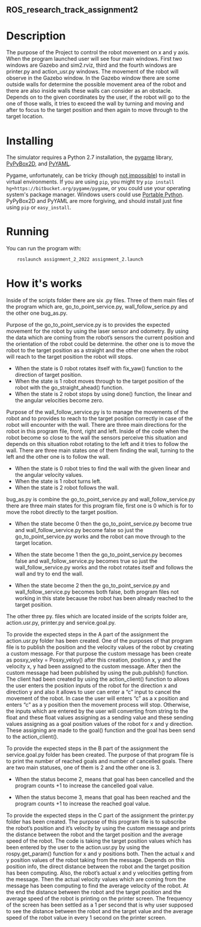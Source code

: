 ## ROS_research_track_assignment2 ##

# Description #

The purpose of the Project to control the robot movement on x and y axis. When the program launched user will see four main windows. First two windows are Gazebo and sim2.rviz, third and the fourth windows are printer.py and action_usr.py windows. The movement of the robot will observe in the Gazebo window. In the Gazebo window there are some outside walls for determine the possible movement area of the robot and there are also inside walls these walls can consider as an obstacle. Depends on to the given coordinates by the user, if the robot will go to the one of those walls, it tries to exceed the wall by turning and moving and after to focus to the target position and then again to move through to the target location.


# Installing #

The simulator requires a Python 2.7 installation, the [pygame](http://pygame.org/) library, [PyPyBox2D](https://pypi.python.org/pypi/pypybox2d/2.1-r331), and [PyYAML](https://pypi.python.org/pypi/PyYAML/).

Pygame, unfortunately, can be tricky (though [not impossible](http://askubuntu.com/q/312767)) to install in virtual environments. If you are using `pip`, you might try `pip install hg+https://bitbucket.org/pygame/pygame`, or you could use your operating system's package manager. Windows users could use [Portable Python](http://portablepython.com/). PyPyBox2D and PyYAML are more forgiving, and should install just fine using `pip` or `easy_install`.

# Running #

You can run the program with:
```bash
	roslaunch assignment_2_2022 assignment_2.launch
```
# How it's works #

Inside of the scripts folder there are six .py files. Three of them main files of the program which are, go_to_point_service.py, wall_follow_serice.py and the other one bug_as.py. 

Purpose of the go_to_point_service.py is to provides the expected movement for the robot by using the laser sensor and odometry. By using the data which are coming from the robot’s sensors the current position and the orientation of the robot could be determine. the other one is to move the robot to the target position as a straight and the other one when the robot will reach to the target position the robot will stops. 

-	When the state is 0 robot rotates itself with fix_yaw() function to the direction of target position. 
-	When the state is 1 robot moves through to the target position of the robot with the go_straight_ahead() function. 
-	When the state is 2 robot stops by using done() function, the linear and the angular velocities become zero.  


Purpose of the wall_follow_service.py is to manage the movements of the robot and to provides to reach to the target position correctly in case of the robot will encounter with the wall. There are three main directions for the robot in this program file, front, right and left. Inside of the code when the robot become so close to the wall the sensors perceive this situation and depends on this situation robot rotating to the left and it tries to follow the wall. There are three main states one of them finding the wall, turning to the left and the other one is to follow the wall.

-	When the state is 0 robot tries to find the wall with the given linear and the angular velocity values.
-	When the state is 1 robot turns left. 
-	When the state is 2 robot follows the wall. 

bug_as.py is combine the go_to_point_service.py and wall_follow_service.py there are three main states for this program file, first one is 0 which is for to move the robot directly to the target position. 

-	When the state become 0 then the go_to_point_service.py become true and wall_follow_service.py become false so just the go_to_point_service.py works and the robot can move through to the target location. 

-	When the state become 1 then the go_to_point_service.py becomes false and wall_follow_service.py becomes true so just the wall_follow_service.py works and the robot rotates itself and follows the wall and try to end the wall. 

-	When the state become 2 then the go_to_point_service.py and wall_follow_service.py becomes both false, both program files not working in this state because the robot has been already reached to the target position. 

The other three py. files which are located inside of the scripts folder are, action.usr.py, printer.py and service.goal.py. 

To provide the expected steps in the A part of the assignment the action.usr.py folder has been created. One of the purposes of that program file is to publish the position and the velocity values of the robot by creating a custom message. For that purpose the custom message has been create as posxy_velxy = Posxy_velxy() after this creation, position x, y and the velocity x, y had been assigned to the custom message. After then the custom message had been published by using the pub.publish() function. The client had been created by using the action_client() function to allows the user enters the position inputs of the robot for the direction x and direction y and also it allows to user can enter a “c” input to cancel the movement of the robot.  In case the user will enters “c” as a x position and enters “c” as a y position then the movement process will stop. Otherwise, the inputs which are entered by the user will converting from string to the float and these float values assigning as a sending value and these sending values assigning as a goal position values of the robot for x and y direction. These assigning are made to the goal() function and the goal has been send to the action_client(). 

To provide the expected steps in the B part of the assignment the service.goal.py folder has been created. The purpose of that program file is to print the number of reached goals and number of cancelled goals. There are two main statuses, one of them is 2 and the other one is 3. 

-	When the status become 2, means that goal has been cancelled and the program counts +1 to increase the cancelled goal value. 

-	When the status become 3, means that goal has been reached and the program counts +1 to increase the reached goal value. 

To provide the expected steps in the C part of the assignment the printer.py folder has been created. The purpose of this program file is to subscribe the robot’s position and it’s velocity by using the custom message and prints the distance between the robot and the target position and the average speed of the robot. The code is taking the target position values which has been entered by the user to the action.usr.py by using the rospy.get_param() function for x and y positions both. Then the actual x and y position values of the robot taking from the message. Depends on this position info, the direct distance between the robot and the target position has been computing.  Also, the robot’s actual x and y velocities getting from the message. Then the actual velocity values which are coming from the message has been computing to find the average velocity of the robot. At the end the distance between the robot and the target position and the average speed of the robot is printing on the printer screen. The frequency of the screen has been settled as a 1 per second that is why user supposed to see the distance between the robot and the target value and the average speed of the robot value in every 1 second on the printer screen. 





